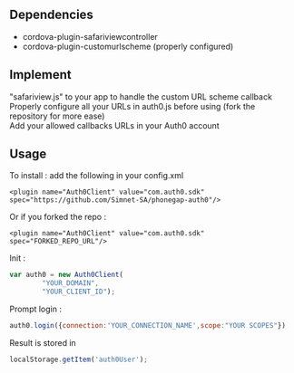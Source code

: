 ## Dependencies
- cordova-plugin-safariviewcontroller
- cordova-plugin-customurlscheme (properly configured)

## Implement
"safariview.js" to your app to handle the custom URL scheme callback <br>
Properly configure all your URLs in auth0.js before using (fork the repository for more ease) <br>
Add your allowed callbacks URLs in your Auth0 account

## Usage
To install : add the following in your config.xml
```
<plugin name="Auth0Client" value="com.auth0.sdk" spec="https://github.com/Simnet-SA/phonegap-auth0"/>
```
Or if you forked the repo : 
```
<plugin name="Auth0Client" value="com.auth0.sdk" spec="FORKED_REPO_URL"/>
```

Init : 
```javascript
var auth0 = new Auth0Client(
        "YOUR_DOMAIN",
        "YOUR_CLIENT_ID");
 ```
 Prompt login : 
 ```javascript
auth0.login({connection:'YOUR_CONNECTION_NAME',scope:"YOUR SCOPES"})
 ```
Result is stored in
```javascript
localStorage.getItem('auth0User');
 ```
